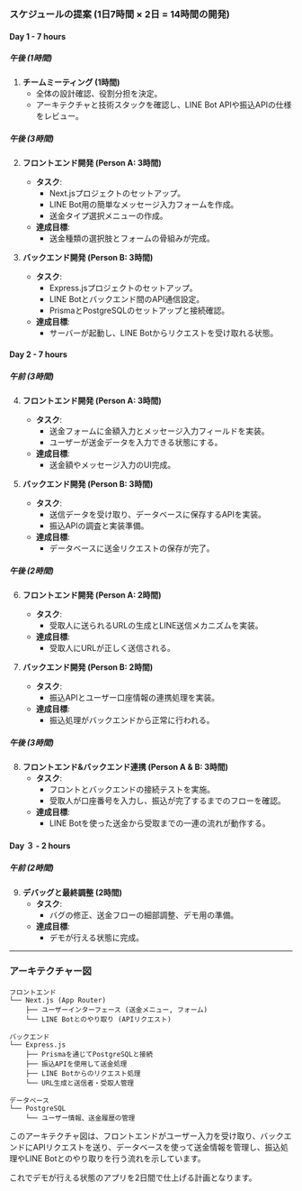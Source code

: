 ### スケジュールの提案 (1日7時間 × 2日 = 14時間の開発)

#### **Day 1 - 7 hours**
##### **午後 (1時間)**
1. **チームミーティング (1時間)**
   - 全体の設計確認、役割分担を決定。
   - アーキテクチャと技術スタックを確認し、LINE Bot APIや振込APIの仕様をレビュー。

##### **午後 (3時間)**
2. **フロントエンド開発 (Person A: 3時間)**
   - **タスク**:
     - Next.jsプロジェクトのセットアップ。
     - LINE Bot用の簡単なメッセージ入力フォームを作成。
     - 送金タイプ選択メニューの作成。
   - **達成目標**:
     - 送金種類の選択肢とフォームの骨組みが完成。

3. **バックエンド開発 (Person B: 3時間)**
   - **タスク**:
     - Express.jsプロジェクトのセットアップ。
     - LINE Botとバックエンド間のAPI通信設定。
     - PrismaとPostgreSQLのセットアップと接続確認。
   - **達成目標**:
     - サーバーが起動し、LINE Botからリクエストを受け取れる状態。

#### **Day 2 - 7 hours**
##### **午前 (3時間)**
4. **フロントエンド開発 (Person A: 3時間)**
   - **タスク**:
     - 送金フォームに金額入力とメッセージ入力フィールドを実装。
     - ユーザーが送金データを入力できる状態にする。
   - **達成目標**:
     - 送金額やメッセージ入力のUI完成。

5. **バックエンド開発 (Person B: 3時間)**
   - **タスク**:
     - 送信データを受け取り、データベースに保存するAPIを実装。
     - 振込APIの調査と実装準備。
   - **達成目標**:
     - データベースに送金リクエストの保存が完了。


##### **午後 (2時間)**
6. **フロントエンド開発 (Person A: 2時間)**
   - **タスク**:
     - 受取人に送られるURLの生成とLINE送信メカニズムを実装。
   - **達成目標**:
     - 受取人にURLが正しく送信される。

7. **バックエンド開発 (Person B: 2時間)**
   - **タスク**:
     - 振込APIとユーザー口座情報の連携処理を実装。
   - **達成目標**:
     - 振込処理がバックエンドから正常に行われる。

##### **午後 (3時間)**
8. **フロントエンド&バックエンド連携 (Person A & B: 3時間)**
   - **タスク**:
     - フロントとバックエンドの接続テストを実施。
     - 受取人が口座番号を入力し、振込が完了するまでのフローを確認。
   - **達成目標**:
     - LINE Botを使った送金から受取までの一連の流れが動作する。

#### **Day ３ - 2 hours**
##### **午前 (2時間)**
9. **デバッグと最終調整 (2時間)**
   - **タスク**:
     - バグの修正、送金フローの細部調整、デモ用の準備。
   - **達成目標**:
     - デモが行える状態に完成。

---

### アーキテクチャー図

```
フロントエンド
└── Next.js (App Router)
    ├── ユーザーインターフェース (送金メニュー, フォーム)
    └── LINE Botとのやり取り (APIリクエスト)

バックエンド
└── Express.js
    ├── Prismaを通じてPostgreSQLと接続
    ├── 振込APIを使用して送金処理
    ├── LINE Botからのリクエスト処理
    └── URL生成と送信者・受取人管理

データベース
└── PostgreSQL
    └── ユーザー情報、送金履歴の管理
```

このアーキテクチャ図は、フロントエンドがユーザー入力を受け取り、バックエンドにAPIリクエストを送り、データベースを使って送金情報を管理し、振込処理やLINE Botとのやり取りを行う流れを示しています。

これでデモが行える状態のアプリを2日間で仕上げる計画となります。

